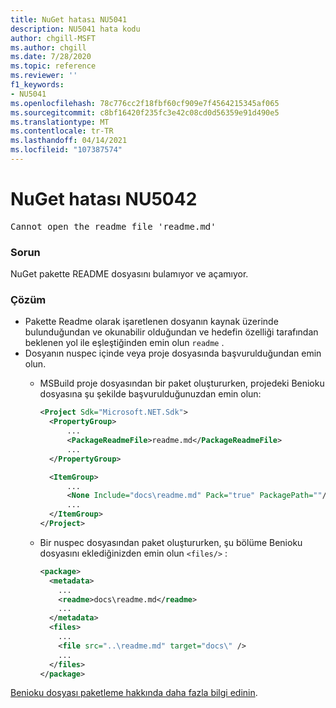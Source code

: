 ```yaml
---
title: NuGet hatası NU5041
description: NU5041 hata kodu
author: chgill-MSFT
ms.author: chgill
ms.date: 7/28/2020
ms.topic: reference
ms.reviewer: ''
f1_keywords:
- NU5041
ms.openlocfilehash: 78c776cc2f18fbf60cf909e7f4564215345af065
ms.sourcegitcommit: c8bf16420f235fc3e42c08cd0d56359e91d490e5
ms.translationtype: MT
ms.contentlocale: tr-TR
ms.lasthandoff: 04/14/2021
ms.locfileid: "107387574"
---
```

# <a name="nuget-error-nu5042"></a>NuGet hatası NU5042

<pre>Cannot open the readme file 'readme.md'</pre>


### <a name="issue"></a>Sorun

NuGet pakette README dosyasını bulamıyor ve açamıyor.


### <a name="solution"></a>Çözüm

- Pakette Readme olarak işaretlenen dosyanın kaynak üzerinde bulunduğundan ve okunabilir olduğundan ve hedefin özelliği tarafından beklenen yol ile eşleştiğinden emin olun `readme` .
- Dosyanın nuspec içinde veya proje dosyasında başvurulduğundan emin olun.
  * MSBuild proje dosyasından bir paket oluştururken, projedeki Benioku dosyasına şu şekilde başvurulduğunuzdan emin olun:

    ```xml
    <Project Sdk="Microsoft.NET.Sdk">
      <PropertyGroup>
          ...
          <PackageReadmeFile>readme.md</PackageReadmeFile>
          ...
      </PropertyGroup>

      <ItemGroup>
          ...
          <None Include="docs\readme.md" Pack="true" PackagePath=""/>
          ...
      </ItemGroup>
    </Project>
    ```

  * Bir nuspec dosyasından paket oluştururken, şu bölüme Benioku dosyasını eklediğinizden emin olun `<files/>` :

    ```xml
    <package>
      <metadata>
        ...
        <readme>docs\readme.md</readme>
        ...
      </metadata>
      <files>
        ...
        <file src="..\readme.md" target="docs\" />
        ...
      </files>
    </package>
    ```

[Benioku dosyası paketleme hakkında daha fazla bilgi edinin](../msbuild-targets.md#packagereadmefile).
